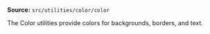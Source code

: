 **Source:** `src/utilities/color/color`

The Color utilities provide colors for backgrounds, borders, and text.